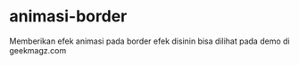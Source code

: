 animasi-border
==============

Memberikan efek animasi pada border 
efek disinin bisa dilihat pada demo di geekmagz.com
